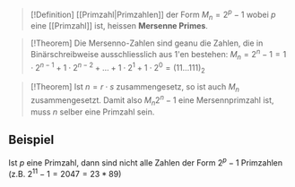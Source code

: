>[!Definition]
>[[Primzahl|Primzahlen]] der Form $M_{n}=2^{p}-1$ wobei $p$ eine [[Primzahl]] ist, heissen **Mersenne Primes**.

>[!Theorem]
>Die Mersenno-Zahlen sind geanu die Zahlen, die in Binärschreibweise ausschliesslich aus $1$'en bestehen:
>$M_{n}=2^{n}-1=1\cdot 2^{n-1}+1\cdot2^{n-2}+\dots+1\cdot 2^{1}+1\cdot 2^{0}= (11\dots{1}11)_{2}$

>[!Theorem]
>Ist $n=r\cdot s$ zusammengesetz, so ist auch $M_n$ zusammengesetzt. Damit also $M_{n}2^{n}-1$ eine Mersennprimzahl ist, muss $n$ selber eine Primzahl sein.


## Beispiel
Ist $p$ eine Primzahl, dann sind nicht alle Zahlen der Form $2^{p}-1$ Primzahlen (z.B. $2^{11}-1=2047=23*89$)